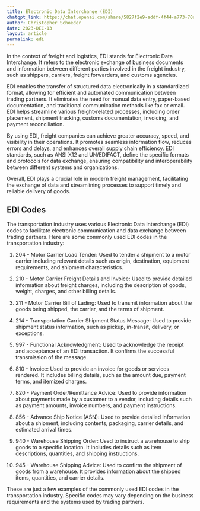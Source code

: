 ```yaml
---
title: Electronic Data Interchange (EDI)
chatgpt_link: https://chat.openai.com/share/5827f2e9-addf-4f44-a773-70a2c5af8daa
author: Christopher Schoeder
date: 2023-DEC-13
layout: article
permalink: edi
---
```


In the context of freight and logistics, EDI stands for Electronic Data Interchange. It refers to the electronic exchange of business documents and information between different parties involved in the freight industry, such as shippers, carriers, freight forwarders, and customs agencies.

EDI enables the transfer of structured data electronically in a standardized format, allowing for efficient and automated communication between trading partners. It eliminates the need for manual data entry, paper-based documentation, and traditional communication methods like fax or email. EDI helps streamline various freight-related processes, including order placement, shipment tracking, customs documentation, invoicing, and payment reconciliation.

By using EDI, freight companies can achieve greater accuracy, speed, and visibility in their operations. It promotes seamless information flow, reduces errors and delays, and enhances overall supply chain efficiency. EDI standards, such as ANSI X12 and UN/EDIFACT, define the specific formats and protocols for data exchange, ensuring compatibility and interoperability between different systems and organizations.

Overall, EDI plays a crucial role in modern freight management, facilitating the exchange of data and streamlining processes to support timely and reliable delivery of goods.

## EDI Codes

The transportation industry uses various Electronic Data Interchange (EDI) codes to facilitate electronic communication and data exchange between trading partners. Here are some commonly used EDI codes in the transportation industry:

1. 204 - Motor Carrier Load Tender: Used to tender a shipment to a motor carrier including relevant details such as origin, destination, equipment requirements, and shipment characteristics.

2. 210 - Motor Carrier Freight Details and Invoice: Used to provide detailed information about freight charges, including the description of goods, weight, charges, and other billing details.

3. 211 - Motor Carrier Bill of Lading: Used to transmit information about the goods being shipped, the carrier, and the terms of shipment.

4. 214 - Transportation Carrier Shipment Status Message: Used to provide shipment status information, such as pickup, in-transit, delivery, or exceptions.

5. 997 - Functional Acknowledgment: Used to acknowledge the receipt and acceptance of an EDI transaction. It confirms the successful transmission of the message.

6. 810 - Invoice: Used to provide an invoice for goods or services rendered. It includes billing details, such as the amount due, payment terms, and itemized charges.

7. 820 - Payment Order/Remittance Advice: Used to provide information about payments made by a customer to a vendor, including details such as payment amounts, invoice numbers, and payment instructions.

8. 856 - Advance Ship Notice (ASN): Used to provide detailed information about a shipment, including contents, packaging, carrier details, and estimated arrival times.

9. 940 - Warehouse Shipping Order: Used to instruct a warehouse to ship goods to a specific location. It includes details such as item descriptions, quantities, and shipping instructions.

10. 945 - Warehouse Shipping Advice: Used to confirm the shipment of goods from a warehouse. It provides information about the shipped items, quantities, and carrier details.

These are just a few examples of the commonly used EDI codes in the transportation industry. Specific codes may vary depending on the business requirements and the systems used by trading partners.
